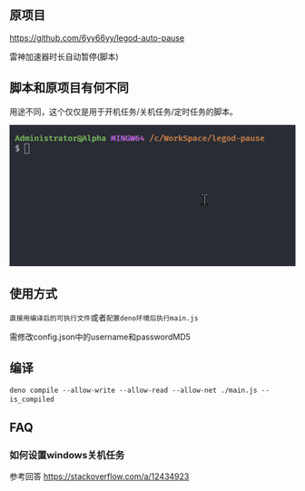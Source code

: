 ## 原项目
https://github.com/6yy66yy/legod-auto-pause

雷神加速器时长自动暂停(脚本)

## 脚本和原项目有何不同
用途不同，这个仅仅是用于开机任务/关机任务/定时任务的脚本。

![预览](./preview.gif)


## 使用方式
`直接用编译后的可执行文件`或者`配置deno环境后执行main.js`

需修改config.json中的username和passwordMD5
## 编译
```
deno compile --allow-write --allow-read --allow-net ./main.js --is_compiled
```
## FAQ
### 如何设置windows关机任务
参考回答 https://stackoverflow.com/a/12434923